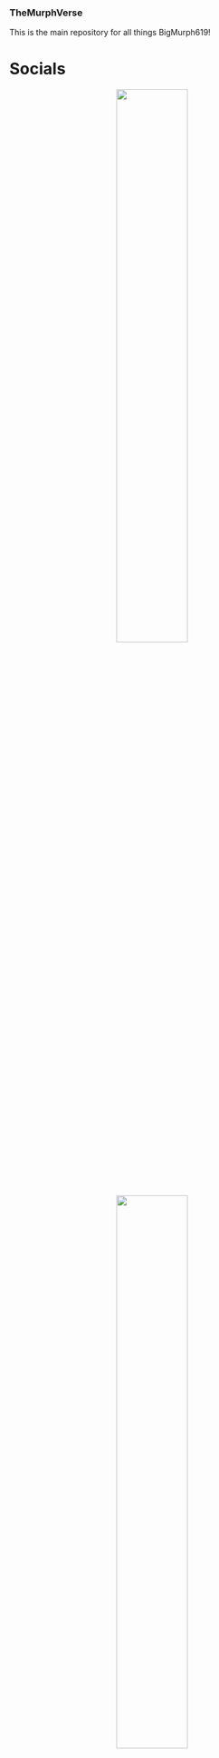 ### TheMurphVerse

This is the main repository for all things BigMurph619!

# Socials

<p align="center" width="100%">
<a href="https://www.twitch.tv/bigmurph619"><img width="50%" src="https://github.com/DeathDoors/TheMurphVerse/blob/92aa0d22b30b3ddc36ba7d9ae736d34e87a32630/Images/twitch.png">
<a href="https://www.youtube.com/@BigMurph619"><img width="50%" src="https://github.com/DeathDoors/TheMurphVerse/blob/f0990197f9c44a897851084a4b612504fbaf8dac/Images/yt_logo_rgb_dark.png">
</p>

# Murphs Custom Rule Sets

**[Murphmon](https://github.com/reilnur/MurphmonRules/tree/main)** <img src="https://github.com/DeathDoors/TheMurphVerse/blob/0d5adf01e959e9c3c31d5c1268f715a3892d4cba/Images/Difficulty_rating_clover.png" width="40" height="40"> <img src="https://github.com/DeathDoors/TheMurphVerse/blob/0d5adf01e959e9c3c31d5c1268f715a3892d4cba/Images/Difficulty_rating_clover.png" width="40" height="40"> <img src="https://github.com/DeathDoors/TheMurphVerse/blob/0d5adf01e959e9c3c31d5c1268f715a3892d4cba/Images/Difficulty_rating_clover.png" width="40" height="40"> <img src="https://github.com/DeathDoors/TheMurphVerse/blob/0d5adf01e959e9c3c31d5c1268f715a3892d4cba/Images/Difficulty_rating_clover.png" width="40" height="40"> <img src="https://github.com/DeathDoors/TheMurphVerse/blob/48ade19e9399a8a887bcc8a1e8add6c959078449/Images/Difficulty_rating_half_clover.png" width="20" height="40">

**[Monomon](https://github.com/DeathDoors/Monomon)** <img src="https://github.com/DeathDoors/TheMurphVerse/blob/0d5adf01e959e9c3c31d5c1268f715a3892d4cba/Images/Difficulty_rating_clover.png" width="40" height="40"> <img src="https://github.com/DeathDoors/TheMurphVerse/blob/0d5adf01e959e9c3c31d5c1268f715a3892d4cba/Images/Difficulty_rating_clover.png" width="40" height="40"> <img src="https://github.com/DeathDoors/TheMurphVerse/blob/0d5adf01e959e9c3c31d5c1268f715a3892d4cba/Images/Difficulty_rating_clover.png" width="40" height="40"> <img src="https://github.com/DeathDoors/TheMurphVerse/blob/48ade19e9399a8a887bcc8a1e8add6c959078449/Images/Difficulty_rating_half_clover.png" width="20" height="40">

**[Buddymon](PLACEHOLDER)**

# Tournaments Held By Murph

**[2024 Murphmon Tourney](https://github.com/BigMurph619/Murphmon-Tourney-)**

<p align="center">
<img src="https://github.com/DeathDoors/TheMurphVerse/blob/cc5452ad89a13915b09954d3bd272cc663ebe6ce/Images/BigMurphLogo.jpg">
